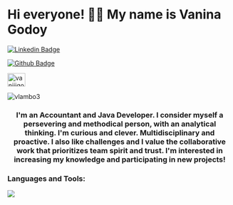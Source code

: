 <h1 alig![Uploading banner github_Mesa de trabajo 1.jpg…]()n="center">Hi everyone! 👋👋 My name is Vanina Godoy</h1>

[![Linkedin Badge](https://img.shields.io/badge/-Vanina_Godoy-blue?style=flat&logo=Linkedin&logoColor=white&link=https://www.linkedin.com/in/vanina-a-godoy/?locale=en_US/)](https://www.linkedin.com/in/vanina-a-godoy/?locale=en_US)

[![Github Badge](https://img.shields.io/badge/-Vanina_Godoy-pink?style=flat&logo=github&logoColor=white&link=https://github.com/vlambo3)](https://github.com/vlambo3)

<a href="https://instagram.com/vaniiigodoy" target="blank"><img align="center" src="https://raw.githubusercontent.com/rahuldkjain/github-profile-readme-generator/master/src/images/icons/Social/instagram.svg" alt="vaniiigodoy" height="30" width="40" /></a>

<p align="left"> <img src="https://komarev.com/ghpvc/?username=vlambo3&label=Profile%20views&color=0e75b6&style=flat" alt="vlambo3" /> </p>

<h3 align="center">I'm an Accountant and Java Developer. I consider myself a persevering and methodical person, with an analytical thinking. I'm curious and clever. Multidisciplinary and proactive. I also like challenges and I value the collaborative work that prioritizes team spirit and trust. I'm interested in increasing my knowledge and participating in new projects!</h3>


<h3 align="left">Languages and Tools:</h3>



<a href="https://github.com/vlambo3">
  <img align="center" src="https://github-readme-stats.vercel.app/api/top-langs/?username=vlambo3&theme=radical" />
</a>


